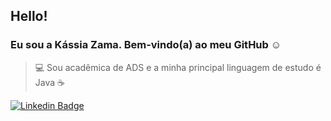 ## Hello! 
### Eu sou a Kássia Zama. Bem-vindo(a) ao meu GitHub ☺

> 💻 Sou acadêmica de ADS e a minha principal linguagem de estudo é Java ☕

[![Linkedin Badge](https://img.shields.io/badge/-LinkedIn-blue?style=flat-square&logo=Linkedin&logoColor=white&link=https://www.linkedin.com/in/kassiazama/)](https://www.linkedin.com/in/kassiazama/)
